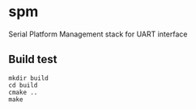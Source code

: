 spm
===

Serial Platform Management stack for UART interface

Build test
----------

    mkdir build
    cd build
    cmake ..
    make
